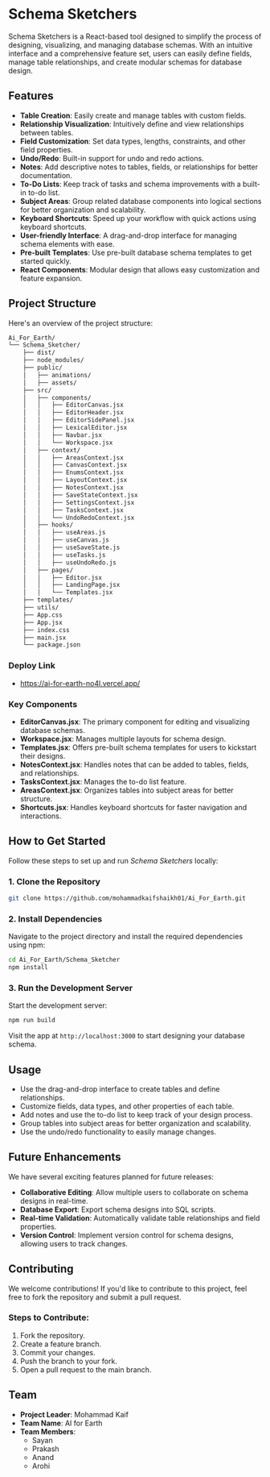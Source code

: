 

# **Schema Sketchers**

Schema Sketchers is a React-based tool designed to simplify the process of designing, visualizing, and managing database schemas. With an intuitive interface and a comprehensive feature set, users can easily define fields, manage table relationships, and create modular schemas for database design.

## **Features**

- **Table Creation**: Easily create and manage tables with custom fields.
- **Relationship Visualization**: Intuitively define and view relationships between tables.
- **Field Customization**: Set data types, lengths, constraints, and other field properties.
- **Undo/Redo**: Built-in support for undo and redo actions.
- **Notes**: Add descriptive notes to tables, fields, or relationships for better documentation.
- **To-Do Lists**: Keep track of tasks and schema improvements with a built-in to-do list.
- **Subject Areas**: Group related database components into logical sections for better organization and scalability.
- **Keyboard Shortcuts**: Speed up your workflow with quick actions using keyboard shortcuts.
- **User-friendly Interface**: A drag-and-drop interface for managing schema elements with ease.
- **Pre-built Templates**: Use pre-built database schema templates to get started quickly.
- **React Components**: Modular design that allows easy customization and feature expansion.

## **Project Structure**

Here's an overview of the project structure:

```bash
Ai_For_Earth/
└── Schema_Sketcher/
    ├── dist/
    ├── node_modules/
    ├── public/
    │   ├── animations/
    │   ├── assets/
    ├── src/
    │   ├── components/
    │   │   ├── EditorCanvas.jsx
    │   │   ├── EditorHeader.jsx
    │   │   ├── EditorSidePanel.jsx
    │   │   ├── LexicalEditor.jsx
    │   │   ├── Navbar.jsx
    │   │   └── Workspace.jsx
    │   ├── context/
    │   │   ├── AreasContext.jsx
    │   │   ├── CanvasContext.jsx
    │   │   ├── EnumsContext.jsx
    │   │   ├── LayoutContext.jsx
    │   │   ├── NotesContext.jsx
    │   │   ├── SaveStateContext.jsx
    │   │   ├── SettingsContext.jsx
    │   │   ├── TasksContext.jsx
    │   │   └── UndoRedoContext.jsx
    │   ├── hooks/
    │   │   ├── useAreas.js
    │   │   ├── useCanvas.js
    │   │   ├── useSaveState.js
    │   │   ├── useTasks.js
    │   │   ├── useUndoRedo.js
    │   ├── pages/
    │   │   ├── Editor.jsx
    │   │   ├── LandingPage.jsx
    │   │   └── Templates.jsx
    ├── templates/
    ├── utils/
    ├── App.css
    ├── App.jsx
    ├── index.css
    ├── main.jsx
    └── package.json
```


### **Deploy Link**
- https://ai-for-earth-no4l.vercel.app/


### **Key Components**

- **EditorCanvas.jsx**: The primary component for editing and visualizing database schemas.
- **Workspace.jsx**: Manages multiple layouts for schema design.
- **Templates.jsx**: Offers pre-built schema templates for users to kickstart their designs.
- **NotesContext.jsx**: Handles notes that can be added to tables, fields, and relationships.
- **TasksContext.jsx**: Manages the to-do list feature.
- **AreasContext.jsx**: Organizes tables into subject areas for better structure.
- **Shortcuts.jsx**: Handles keyboard shortcuts for faster navigation and interactions.

## **How to Get Started**

Follow these steps to set up and run *Schema Sketchers* locally:

### **1. Clone the Repository**

```bash
git clone https://github.com/mohammadkaifshaikh01/Ai_For_Earth.git
```

### **2. Install Dependencies**

Navigate to the project directory and install the required dependencies using npm:

```bash
cd Ai_For_Earth/Schema_Sketcher
npm install
```

### **3. Run the Development Server**

Start the development server:

```bash
npm run build
```

Visit the app at `http://localhost:3000` to start designing your database schema.

## **Usage**

- Use the drag-and-drop interface to create tables and define relationships.
- Customize fields, data types, and other properties of each table.
- Add notes and use the to-do list to keep track of your design process.
- Group tables into subject areas for better organization and scalability.
- Use the undo/redo functionality to easily manage changes.

## **Future Enhancements**

We have several exciting features planned for future releases:

- **Collaborative Editing**: Allow multiple users to collaborate on schema designs in real-time.
- **Database Export**: Export schema designs into SQL scripts.
- **Real-time Validation**: Automatically validate table relationships and field properties.
- **Version Control**: Implement version control for schema designs, allowing users to track changes.

## **Contributing**

We welcome contributions! If you'd like to contribute to this project, feel free to fork the repository and submit a pull request.

### **Steps to Contribute:**

1. Fork the repository.
2. Create a feature branch.
3. Commit your changes.
4. Push the branch to your fork.
5. Open a pull request to the main branch.

## **Team**

- **Project Leader**: Mohammad Kaif
- **Team Name**: AI for Earth
- **Team Members**:
  - Sayan
  - Prakash
  - Anand
  - Arohi

